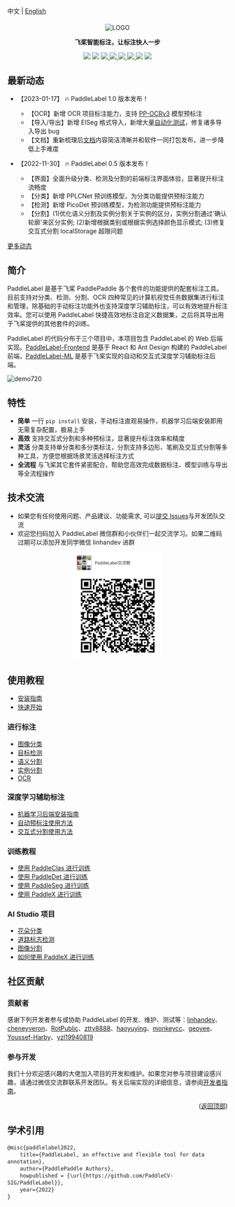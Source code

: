 中文 | [English](/doc/EN/)

<div align="center">

<p align="center">
  <img src="https://user-images.githubusercontent.com/35907364/182084617-ea94f744-3a34-4193-98fe-5d6869a118fc.png" align="middle" alt="LOGO" width = "500" />
</p>

<b> 飞桨智能标注，让标注快人一步 </b>

<!-- TODO: can we make this 3.7+ -->

<p>
<img src="https://img.shields.io/badge/python-3.8+-blue.svg">
<img src="https://img.shields.io/badge/os-linux%2C%20windows%2C%20macos-blue.svg"/>
<a href="https://github.com/PaddleCV-SIG/doc/blob/develop/LICENSE"> <img src="https://img.shields.io/badge/License-Apache_2.0-blue.svg"/> </a>
<a href="https://pypi.org/project/paddlelabel/"> <img src="https://img.shields.io/pypi/v/paddlelabel?color=blue"/> </a>
<a href="https://paddlecv-sig.github.io/doc/"><img src="https://img.shields.io/github/stars/PaddleCV-SIG/PaddleLabel?color=blue" /> </a>
<!-- <a href="https://github.com/PaddleCV-SIG/doc/network/members"> <img src="https://img.shields.io/github/forks/PaddleCV-SIG/PaddleLabel?color=blue"/></a> -->
<a href="https://pypistats.org/packages/paddlelabel"><img src="https://img.shields.io/pypi/dm/paddlelabel?color=blue"/> </a>
<a href="https://pepy.tech/project/paddlelabel"><img src="https://static.pepy.tech/personalized-badge/paddlelabel?period=total&units=international_system&left_color=grey&right_color=blue&left_text=Total%20Downloads"/></a>
<a href="https://github.com/PaddleCV-SIG/PaddleLabel/actions/workflows/cypress.yml"><img src="https://github.com/PaddleCV-SIG/PaddleLabel/actions/workflows/cypress.yml/badge.svg"></a>
</p>
</div>

## 最新动态

- 【2023-01-17】 :fire: PaddleLabel 1.0 版本发布！

  - 【OCR】新增 OCR 项目标注能力，支持 [PP-OCRv3](https://github.com/PaddlePaddle/PaddleOCR/blob/release/2.6/doc/doc_ch/PP-OCRv3_introduction.md) 模型预标注
  - 【导入/导出】新增 EISeg 格式导入，新增大量[自动化测试](https://github.com/PaddleCV-SIG/PaddleLabel/actions/workflows/cypress.yml)，修复诸多导入导出 bug
  - 【文档】重新梳理后[文档](https://paddlecv-sig.github.io/PaddleLabel/)内容简洁清晰并和软件一同打包发布，进一步降低上手难度

- 【2022-11-30】 :fire: PaddleLabel 0.5 版本发布！

  - 【界面】全面升级分类、检测及分割的前端标注界面体验，显著提升标注流畅度
  - 【分类】新增 PPLCNet 预训练模型，为分类功能提供预标注能力
  - 【检测】新增 PicoDet 预训练模型，为检测功能提供预标注能力
  - 【分割】(1)优化语义分割及实例分割关于实例的区分，实例分割通过'确认轮廓'来区分实例; (2)新增根据类别或根据实例选择颜色显示模式; (3)修复交互式分割 localStorage 超限问题

[更多动态](./release_notes.md)


## 简介

PaddleLabel 是基于飞桨 PaddlePaddle 各个套件的功能提供的配套标注工具。目前支持对分类、检测、分割、OCR 四种常见的计算机视觉任务数据集进行标注和管理，除基础的手动标注功能外也支持深度学习辅助标注，可以有效地提升标注效率。您可以使用 PaddleLabel 快捷高效地标注自定义数据集，之后将其导出用于飞桨提供的其他套件的训练。

PaddleLabel 的代码分布于三个项目中，本项目包含 PaddleLabel 的 Web 后端实现。[PaddleLabel-Frontend](https://github.com/PaddleCV-SIG/PaddleLabel-Frontend) 是基于 React 和 Ant Design 构建的 PaddleLabel 前端，[PaddleLabel-ML](https://github.com/PaddleCV-SIG/PaddleLabel-ML) 是基于飞桨实现的自动和交互式深度学习辅助标注后端。

![demo720](https://user-images.githubusercontent.com/71769312/185099439-3230cf80-798d-4a81-bcae-b88bcb714daa.gif)

## 特性

- **简单** 一行 `pip install` 安装，手动标注直观易操作，机器学习后端安装即用无需复杂配置，极易上手
- **高效** 支持交互式分割和多种预标注，显著提升标注效率和精度
- **灵活** 分类支持单分类和多分类标注，分割支持多边形、笔刷及交互式分割等多种工具，方便您根据场景灵活选择标注方式
- **全流程** 与飞桨其它套件紧密配合，帮助您高效完成数据标注、模型训练与导出等全流程操作

## 技术交流

- 如果您有任何使用问题、产品建议、功能需求, 可以[提交 Issues](https://github.com/PaddleCV-SIG/PaddleLabel/issues/new)与开发团队交流
- 欢迎您扫码加入 PaddleLabel 微信群和小伙伴们一起交流学习。如果二维码过期可以添加开发同学微信 linhandev 进群

<div align="center">
<img src="/doc/CN/assets/group_qr.png"  width = "200" />
</div>

## 使用教程

- [安装指南](/doc/CN/install.md)
- [快速开始](/doc/CN/quick_start.md)

### 进行标注

- [图像分类](/doc/CN/manual/classification.md)
- [目标检测](/doc/CN/manual/detection.md)
- [语义分割](/doc/CN/manual/semantic_segmentation.md)
- [实例分割](/doc/CN/manual/instance_segmentation.md)
- [OCR](/doc/CN/manual/ocr.md)

### 深度学习辅助标注

- [机器学习后端安装指南](/doc/CN/ML/install_ml.md)
- [自动预标注使用方法](/doc/CN/ML/auto_inference.md)
- [交互式分割使用方法](/doc/CN/ML/interactive_segmentation.md)

### 训练教程

- [使用 PaddleClas 进行训练](/doc/CN/training/PdLabel_PdClas.md)
- [使用 PaddleDet 进行训练](/doc/CN/training/PdLabel_PdDet.md)
- [使用 PaddleSeg 进行训练](/doc/CN/training/PdLabel_PdSeg.md)
- [使用 PaddleX 进行训练](/doc/CN/training/PdLabel_PdX.md)

### AI Studio 项目

- [花朵分类](https://aistudio.baidu.com/aistudio/projectdetail/4337003)
- [道路标志检测](https://aistudio.baidu.com/aistudio/projectdetail/4349280)
- [图像分割](https://aistudio.baidu.com/aistudio/projectdetail/4353528)
- [如何使用 PaddleX 进行训练](https://aistudio.baidu.com/aistudio/projectdetail/4383953)

## 社区贡献

### 贡献者

感谢下列开发者参与或协助 PaddleLabel 的开发、维护、测试等：[linhandev](https://github.com/linhandev)、[cheneyveron](https://github.com/cheneyveron)、[RotPublic](https://github.com/xiaoyixin-cmd)、[ztty8888](https://github.com/ztty8888)、[haoyuying](https://github.com/haoyuying)、[monkeycc](https://github.com/monkeycc)、[geoyee](https://github.com/geoyee)、[Youssef-Harby](https://github.com/Youssef-Harby)、[yzl19940819](https://github.com/yzl19940819)

### 参与开发

我们十分欢迎感兴趣的大佬加入项目的开发和维护。如果您对参与项目建设感兴趣，请通过微信交流群联系开发团队。有关后端实现的详细信息，请参阅[开发者指南](/doc/CN/developers_guide.md)。

<p align="right">(<a href="#top">返回顶部</a>)</p>

<!-- quote-->

## 学术引用

```
@misc{paddlelabel2022,
    title={PaddleLabel, an effective and flexible tool for data annotation},
    author={PaddlePaddle Authors},
    howpublished = {\url{https://github.com/PaddleCV-SIG/PaddleLabel}},
    year={2022}
}
```

